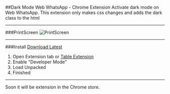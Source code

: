 ##Dark Mode Web WhatsApp - Chrome Extension
Activate dark mode on Web WhatsApp. This extension only makes css changes and adds the dark class to the html
___
###PrintScreen
![PrintScreen](https://image.prntscr.com/image/wrjjkH-tRQi7UnkYHfuMoA.png)
___
###Install
[Download Latest](https://github.com/leandroaphermes/extesion-chrome-web-whatsapp-dark-mode/archive/master.zip)

1. Open Extension tab or [Table Extension](chrome://extensions/)
2. Enable "Developer Mode"
3. Load Unpacked
4. Finished
___
Soon it will be extension in the Chrome store.






